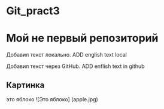 # Git_pract3
# Мой не первый репозиторий

Добавил текст локально. ADD english text local

Добавил текст через GitHub. ADD enflish text in github

## Картинка
это яблоко
![Это яблоко] (apple.jpg)